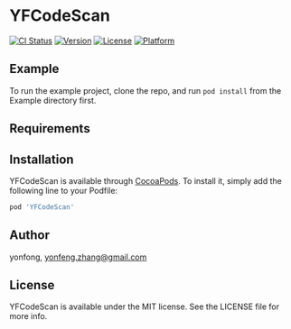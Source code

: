 # YFCodeScan

[![CI Status](http://img.shields.io/travis/bluesky0109/YFCodeScan.svg?style=flat)](https://travis-ci.org/bluesky0109/YFCodeScan)
[![Version](https://img.shields.io/cocoapods/v/YFCodeScan.svg?style=flat)](http://cocoapods.org/pods/YFCodeScan)
[![License](https://img.shields.io/cocoapods/l/YFCodeScan.svg?style=flat)](http://cocoapods.org/pods/YFCodeScan)
[![Platform](https://img.shields.io/cocoapods/p/YFCodeScan.svg?style=flat)](http://cocoapods.org/pods/YFCodeScan)

## Example

To run the example project, clone the repo, and run `pod install` from the Example directory first.

## Requirements

## Installation

YFCodeScan is available through [CocoaPods](http://cocoapods.org). To install
it, simply add the following line to your Podfile:

```ruby
pod 'YFCodeScan'
```

## Author

yonfong, yonfeng.zhang@gmail.com

## License

YFCodeScan is available under the MIT license. See the LICENSE file for more info.
